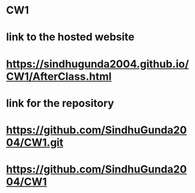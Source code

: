 # CW1

# link to the hosted website
# https://sindhugunda2004.github.io/CW1/AfterClass.html

# link for the repository
# https://github.com/SindhuGunda2004/CW1.git
# https://github.com/SindhuGunda2004/CW1 